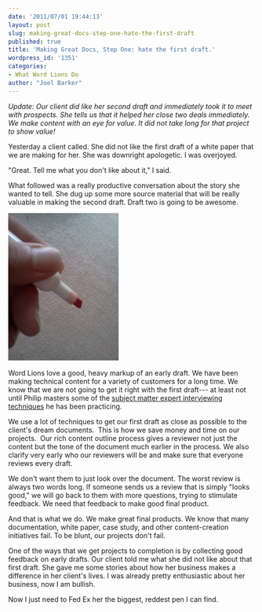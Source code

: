```yaml
---
date: '2011/07/01 19:44:13'
layout: post
slug: making-great-docs-step-one-hate-the-first-draft
published: true
title: 'Making Great Docs, Step One: hate the first draft.'
wordpress_id: '1351'
categories:
- What Word Lions Do
author: "Joel Barker"
---
```


_Update: Our client did like her second draft and immediately took it to meet with prospects. She tells us that it helped her close two deals immediately. We make content with an eye for value. It did not take long for that project to show value!_

Yesterday a client called. She did not like the first draft of a white paper that we are making for her. She was downright apologetic. I was overjoyed.

"Great. Tell me what you don't like about it," I said.

What followed was a really productive conversation about the story she wanted to tell. She dug up some more source material that will be really valuable in making the second draft. Draft two is going to be awesome.

![](/img/redpen-225x300.jpg)<br />

Word Lions love a good, heavy markup of an early draft. We have been making technical content for a variety of customers for a long time. We know that we are not going to get it right with the first draft--- at least not until Philip masters some of the [subject matter expert interviewing techniques](http://youtu.be/nSLWznym9J8) he has been practicing.

We use a lot of techniques to get our first draft as close as possible to the client's dream documents.  This is how we save money and time on our projects.  Our rich content outline process gives a reviewer not just the content but the tone of the document much earlier in the process. We also clarify very early who our reviewers will be and make sure that everyone reviews every draft.

We don't want them to just look over the document. The worst review is always two words long. If someone sends us a review that is simply "looks good," we will go back to them with more questions, trying to stimulate feedback. We need that feedback to make good final product.

And that is what we do. We make great final products. We know that many documentation, white paper, case study, and other content-creation initiatives fail. To be blunt, our projects don't fail.

One of the ways that we get projects to completion is by collecting good feedback on early drafts. Our client told me what she did not like about that first draft. She gave me some stories about how her business makes a difference in her client's lives. I was already pretty enthusiastic about her business, now I am bullish.

Now I just need to Fed Ex her the biggest, reddest pen I can find.



